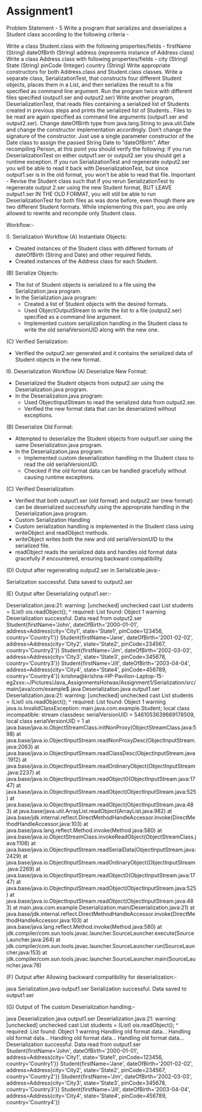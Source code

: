 # Assignment1

Problem Statement - 5
Write a program that serializes and deserializes a Student class according to the following criteria -

Write a class Student.class with the following properties/fields -
firstName (String)
dateOfBirth (String)
address (represents instance of Address class)  
Write a class Address.class with following properties/fields -
city (String)
State (String) 
pinCode (Integer)
country (String)
Write appropriate constructors for both Address.class and Student.class classes.
Write a separate class, SerializationTest, that constructs four different Student objects, places them in a List, and then serializes the result to a file specified as command line argument. Run the program twice with different files specified (output1.ser and output2.ser)
Write another program, DeserializationTest, that reads files containing a serialized list of Students created in previous steps and prints the serialized list of Students.. Files to be read are again specified as command line arguments (output1.ser and output2.ser).
Change dateOfBirth type from java.lang.String to java.util.Date and change the constructor implementation accordingly. Don’t change the signature of the constructor. Just use a single parameter constructor of the Date class to assign the passed String Date to “dateOfBirth”.
After recompiling Person, at this point you should verify the following:
If you run DeserializationTest on either output1.ser or output2.ser you should get a runtime exception.
If you run SerializationTest and regenerate output2.ser you will be able to read it back with DeserializationTest, but since output1.ser is in the old format, you won't be able to read that file.
Important - Revise the Student class such that if you rerun SerializationTest to regenerate output 2.ser using the new Student format, BUT LEAVE output1.ser IN THE OLD FORMAT, you will still be able to run DeserializationTest for both files as was done before, even though there are two different Student formats.
While implementing this part, you are only allowed to rewrite and recompile only Student class.


Workflow:-

I). Serialization Workflow
(A) Instantiate Objects:

 - Created instances of the Student class with different formats of dateOfBirth (String and Date) and other required fields.
 - Created instances of the Address class for each Student.

(B) Serialize Objects:

 - The list of Student objects is serialized to a file using the Serialization.java program.
 - In the Serialization.java program:
	- Created a list of Student objects with the desired formats.
	- Used ObjectOutputStream to write the list to a file (output2.ser) specified as a command line argument.
	- Implemented custom serialization handling in the Student class to write the old serialVersionUID along with the new one.

(C) Verified Serialization:

 - Verified the output2.ser generated and it contains the serialized data of Student objects in the new format.

II). Deserialization Workflow
(A) Deserialize New Format:

 - Deserialized the Student objects from output2.ser using the Deserialization.java program.
 - In the Deserialization.java program:
 	- Used ObjectInputStream to read the serialized data from output2.ser.
 	- Verified the new format data that can be deserialized without exceptions.

(B) Deserialize Old Format:

 - Attempted to deserialize the Student objects from output1.ser using the same Deserialization.java program.
 - In the Deserialization.java program:
 	- Implemented custom deserialization handling in the Student class to read the old serialVersionUID.
 	- Checked if the old format data can be handled gracefully without causing runtime exceptions.

(C) Verified Deserialization:

 - Verified that both output1.ser (old format) and output2.ser (new format) can be deserialized successfully using the appropriate handling in the Deserialization.java program.
 - Custom Serialization Handling
 - Custom serialization handling is implemented in the Student class using writeObject and readObject methods.
 - writeObject writes both the new and old serialVersionUID to the serialized file.
 - readObject reads the serialized data and handles old format data gracefully if encountered, ensuring backward compatibility.



(D) Output after regenerating output2.ser in Serializable.java:-

Serialization successful. Data saved to output2.ser

(E) Output after Deserializing output1.ser:-

Deserialization.java:21: warning: [unchecked] unchecked cast
            List<Student> students = (List<Student>) ois.readObject();
                                                                   ^
  required: List<Student>
  found:    Object
1 warning
Deserialization successful. Data read from output2.ser
Student{firstName='John', dateOfBirth='2000-01-01', address=Address{city='City1', state='State1', pinCode=123456, country='Country1'}}
Student{firstName='Jane', dateOfBirth='2001-02-02', address=Address{city='City2', state='State2', pinCode=234567, country='Country2'}}
Student{firstName='Jim', dateOfBirth='2002-03-03', address=Address{city='City3', state='State3', pinCode=345678, country='Country3'}}
Student{firstName='Jill', dateOfBirth='2003-04-04', address=Address{city='City4', state='State4', pinCode=456789, country='Country4'}}
krishna@krishna-HP-Pavilion-Laptop-15-eg2xxx:~/Pictures/Java_AssignmentsHotwax/Assignment1/Serialization/src/main/java/com/example$ java Deserialization.java output1.ser
Deserialization.java:21: warning: [unchecked] unchecked cast
            List<Student> students = (List<Student>) ois.readObject();
                                                                   ^
  required: List<Student>
  found:    Object
1 warning
java.io.InvalidClassException: main.java.com.example.Student; local class incompatible: stream classdesc serialVersionUID = 5461053639669178509, local class serialVersionUID = 1
        at java.base/java.io.ObjectStreamClass.initNonProxy(ObjectStreamClass.java:598)
        at java.base/java.io.ObjectInputStream.readNonProxyDesc(ObjectInputStream.java:2063)
        at java.base/java.io.ObjectInputStream.readClassDesc(ObjectInputStream.java:1912)
        at java.base/java.io.ObjectInputStream.readOrdinaryObject(ObjectInputStream.java:2237)
        at java.base/java.io.ObjectInputStream.readObject0(ObjectInputStream.java:1747)
        at java.base/java.io.ObjectInputStream.readObject(ObjectInputStream.java:525)
        at java.base/java.io.ObjectInputStream.readObject(ObjectInputStream.java:483)
        at java.base/java.util.ArrayList.readObject(ArrayList.java:982)
        at java.base/jdk.internal.reflect.DirectMethodHandleAccessor.invoke(DirectMethodHandleAccessor.java:103)
        at java.base/java.lang.reflect.Method.invoke(Method.java:580)
        at java.base/java.io.ObjectStreamClass.invokeReadObject(ObjectStreamClass.java:1108)
        at java.base/java.io.ObjectInputStream.readSerialData(ObjectInputStream.java:2429)
        at java.base/java.io.ObjectInputStream.readOrdinaryObject(ObjectInputStream.java:2269)
        at java.base/java.io.ObjectInputStream.readObject0(ObjectInputStream.java:1747)
        at java.base/java.io.ObjectInputStream.readObject(ObjectInputStream.java:525)
        at java.base/java.io.ObjectInputStream.readObject(ObjectInputStream.java:483)
        at main.java.com.example.Deserialization.main(Deserialization.java:21)
        at java.base/jdk.internal.reflect.DirectMethodHandleAccessor.invoke(DirectMethodHandleAccessor.java:103)
        at java.base/java.lang.reflect.Method.invoke(Method.java:580)
        at jdk.compiler/com.sun.tools.javac.launcher.SourceLauncher.execute(SourceLauncher.java:264)
        at jdk.compiler/com.sun.tools.javac.launcher.SourceLauncher.run(SourceLauncher.java:153)
        at jdk.compiler/com.sun.tools.javac.launcher.SourceLauncher.main(SourceLauncher.java:78)


(F) Output after Allowing backward compatibility for deserialization:-
 
 java Serialization.java output1.ser
Serialization successful. Data saved to output1.ser

 
(G) Output of The custom Deserialization handling:-
 
  java Deserialization.java output1.ser
Deserialization.java:21: warning: [unchecked] unchecked cast
            List<Student> students = (List<Student>) ois.readObject();
                                                                   ^
  required: List<Student>
  found:    Object
1 warning
Handling old format data...
Handling old format data...
Handling old format data...
Handling old format data...
Deserialization successful. Data read from output1.ser
Student{firstName='John', dateOfBirth='2000-01-01', address=Address{city='City1', state='State1', pinCode=123456, country='Country1'}}
Student{firstName='Jane', dateOfBirth='2001-02-02', address=Address{city='City2', state='State2', pinCode=234567, country='Country2'}}
Student{firstName='Jim', dateOfBirth='2002-03-03', address=Address{city='City3', state='State3', pinCode=345678, country='Country3'}}
Student{firstName='Jill', dateOfBirth='2003-04-04', address=Address{city='City4', state='State4', pinCode=456789, country='Country4'}}

